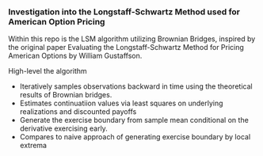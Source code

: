 ### Investigation into the Longstaff-Schwartz Method used for American Option Pricing

Within this repo is the LSM algorithm utilizing Brownian Bridges, inspired by the original paper Evaluating the Longstaff-Schwartz Method for Pricing American Options by William Gustaffson. 

High-level the algorithm
- Iteratively samples observations backward in time using the theoretical results of Brownian bridges.
- Estimates continuatiion values via least squares on underlying realizations and discounted payoffs
- Generate the exercise boundary from sample mean conditional on the derivative exercising early. 
- Compares to naive approach of generating exercise boundary by local extrema 
